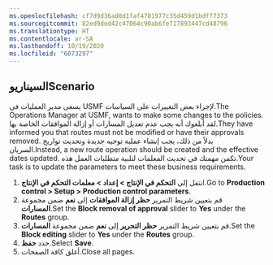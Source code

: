 ```yaml
---
ms.openlocfilehash: cf7d9d36ad0d1faf4781977c35d459d1bdff7373
ms.sourcegitcommit: 82ed9ded42c47064c90ab6fe717893447cd48796
ms.translationtype: HT
ms.contentlocale: ar-SA
ms.lasthandoff: 10/19/2020
ms.locfileid: "6073297"
---
```


## <a name="scenario"></a><span data-ttu-id="1ccc2-101">السيناريو</span><span class="sxs-lookup"><span data-stu-id="1ccc2-101">Scenario</span></span>

<span data-ttu-id="1ccc2-102">يسعى مدير العمليات في USMF لإجراء بعض التغييرات على السياسات.</span><span class="sxs-lookup"><span data-stu-id="1ccc2-102">The Operations Manager at USMF, wants to make some changes to the policies.</span></span> <span data-ttu-id="1ccc2-103">لقد أبلغوك أنه يجب عدم تعديل المسارات أو إزالة الموافقات الخاصة بها.</span><span class="sxs-lookup"><span data-stu-id="1ccc2-103">They have informed you that routes must not be modified or have their approvals removed.</span></span> <span data-ttu-id="1ccc2-104">بدلاً من ذلك، يجب إنشاء عملية توجيه جديدة وتحديث تواريخ السريان.</span><span class="sxs-lookup"><span data-stu-id="1ccc2-104">Instead, a new route operation should be created and the effective dates updated.</span></span> <span data-ttu-id="1ccc2-105">تكمن مهمتك في تحديث المعلمات لتلبية متطلبات العمل هذه.</span><span class="sxs-lookup"><span data-stu-id="1ccc2-105">Your task is to update the parameters to meet these business requirements.</span></span>

1.  <span data-ttu-id="1ccc2-106">انتقل إلى **التحكم في الإنتاج > إعداد > معلمات التحكم في الإنتاج**.</span><span class="sxs-lookup"><span data-stu-id="1ccc2-106">Go to **Production control > Setup > Production control parameters**.</span></span>  
2.  <span data-ttu-id="1ccc2-107">قم بتعيين شريط التمرير **حظر إزالة الموافقات** إلى **نعم** ضمن مجموعة **المسارات**.</span><span class="sxs-lookup"><span data-stu-id="1ccc2-107">Set the **Block removal of approval** slider to **Yes** under the **Routes** group.</span></span>
3.  <span data-ttu-id="1ccc2-108">قم بتعيين شريط التمرير **حظر التحرير** إلى **نعم** ضمن مجموعة **المسارات**.</span><span class="sxs-lookup"><span data-stu-id="1ccc2-108">Set the **Block editing** slider to **Yes** under the **Routes** group.</span></span>
4.  <span data-ttu-id="1ccc2-109">حدد **حفظ**.</span><span class="sxs-lookup"><span data-stu-id="1ccc2-109">Select **Save**.</span></span>
5.  <span data-ttu-id="1ccc2-110">أغلق كافة الصفحات.</span><span class="sxs-lookup"><span data-stu-id="1ccc2-110">Close all pages.</span></span>
